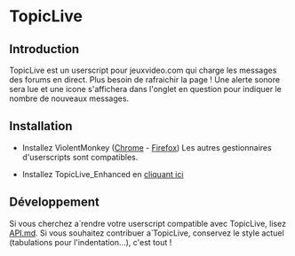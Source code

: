 # TopicLive

## Introduction

TopicLive est un userscript pour jeuxvideo.com qui charge les messages des forums en direct. Plus besoin de rafraichir la page !
Une alerte sonore sera lue et une icone s'affichera dans l'onglet en question pour indiquer le nombre de nouveaux messages.

## Installation

- Installez ViolentMonkey ([Chrome](https://chrome.google.com/webstore/detail/violentmonkey/jinjaccalgkegednnccohejagnlnfdag) - [Firefox](https://addons.mozilla.org/firefox/addon/violentmonkey))
Les autres gestionnaires d'userscripts sont compatibles.

- Installez TopicLive_Enhanced en [cliquant ici](https://github.com/moyaona/TopicLive_Enhanced/raw/main/TopicLive_Enhanced.user.js)

## Développement

Si vous cherchez а̀ rendre votre userscript compatible avec TopicLive, lisez [API.md](https://git.kiwec.net/kiwec/TopicLive/src/master/API.md).
Si vous souhaitez contribuer а̀ TopicLive, conservez le style actuel (tabulations pour l'indentation...), c'est tout !
